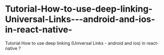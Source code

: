 # Tutorial-How-to-use-deep-linking-Universal-Links---android-and-ios-in-react-native-
Tutorial How to use deep linking (Universal Links - android and ios) in react-native ? 

